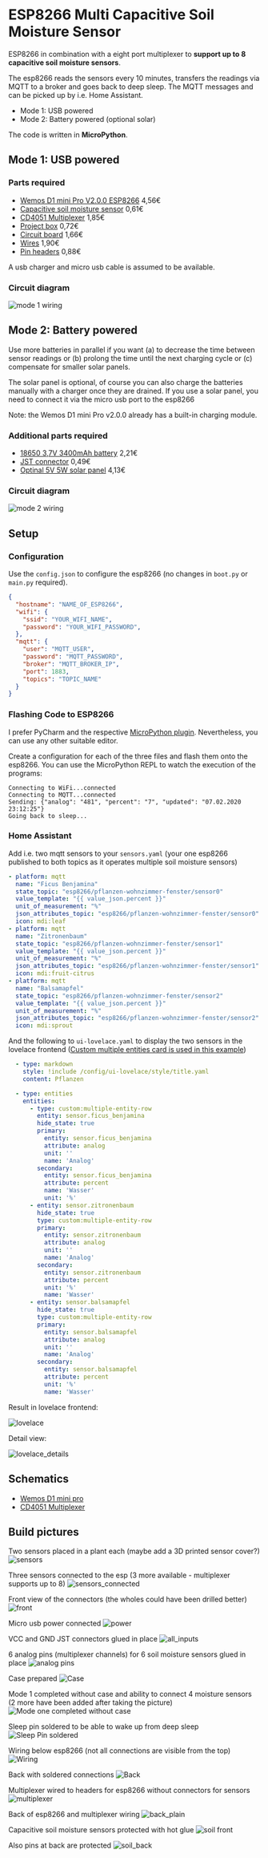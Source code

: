 # ESP8266 Multi Capacitive Soil Moisture Sensor

ESP8266 in combination with a eight port multiplexer to **support up to 8 capacitive soil moisture sensors**.

The esp8266 reads the sensors every 10 minutes, transfers the readings via MQTT to a broker and goes back to deep sleep. The MQTT messages and can be picked up by i.e. Home Assistant.

- Mode 1: USB powered
- Mode 2: Battery powered (optional solar)

The code is written in **MicroPython**.

## Mode 1: USB powered

### Parts required

- [Wemos D1 mini Pro V2.0.0 ESP8266](https://www.aliexpress.com/item/32724692514.html) 4,56€
- [Capacitive soil moisture sensor](https://www.aliexpress.com/item/32863717622.html) 0,61€
- [CD4051 Multiplexer](https://www.aliexpress.com/item/32424603555.html) 1,85€
- [Project box](https://www.aliexpress.com/item/4000392100897.html) 0,72€
- [Circuit board](https://www.aliexpress.com/item/1848518580.html) 1,66€
- [Wires](https://www.aliexpress.com/item/4000329909050.html) 1,90€
- [Pin headers](https://www.aliexpress.com/item/32861400498.html) 0,88€

A usb charger and micro usb cable is assumed to be available.

### Circuit diagram

![mode 1 wiring](circuit%20drawings/usb_powered.JPG)

## Mode 2: Battery powered

Use more batteries in parallel if you want (a) to decrease the time between sensor readings or (b) prolong the time until the next charging cycle or (c) compensate for smaller solar panels.

The solar panel is optional, of course you can also charge the batteries manually with a charger once they are drained. If you use a solar panel, you need to connect it via the micro usb port to the esp8266

Note: the Wemos D1 mini Pro v2.0.0 already has a built-in charging module. 

### Additional parts required

- [18650 3,7V 3400mAh battery](https://www.aliexpress.com/item/33016517000.html) 2,21€
- [JST connector](https://www.aliexpress.com/item/33027366342.html) 0,49€
- [Optinal 5V 5W solar panel](https://www.aliexpress.com/item/32952130996.html) 4,13€

### Circuit diagram

![mode 2 wiring](circuit%20drawings/battery_powered.JPG)

## Setup

### Configuration

Use the `config.json` to configure the esp8266 (no changes in `boot.py` or `main.py` required).

```json
{
  "hostname": "NAME_OF_ESP8266",
  "wifi": {
    "ssid": "YOUR_WIFI_NAME",
    "password": "YOUR_WIFI_PASSWORD",
  },
  "mqtt": {
    "user": "MQTT_USER",
    "password": "MQTT_PASSWORD",
    "broker": "MQTT_BROKER_IP",
    "port": 1883,
    "topics": "TOPIC_NAME"
  }
}
```

### Flashing Code to ESP8266

I prefer PyCharm and the respective [MicroPython plugin](https://blog.jetbrains.com/pycharm/2018/01/micropython-plugin-for-pycharm/). Nevertheless, you can use any other suitable editor.

Create a configuration for each of the three files and flash them onto the esp8266. You can use the MicroPython REPL to watch the execution of the programs:

```
Connecting to WiFi...connected
Connecting to MQTT...connected
Sending: {"analog": "481", "percent": "7", "updated": "07.02.2020 23:12:25"} 
Going back to sleep...
```

### Home Assistant

Add i.e. two mqtt sensors to your `sensors.yaml` (your one esp8266 published to both topics as it operates multiple soil moisture sensors)

```yaml
- platform: mqtt
  name: "Ficus Benjamina"
  state_topic: "esp8266/pflanzen-wohnzimmer-fenster/sensor0"
  value_template: "{{ value_json.percent }}"
  unit_of_measurement: "%"
  json_attributes_topic: "esp8266/pflanzen-wohnzimmer-fenster/sensor0"
  icon: mdi:leaf
- platform: mqtt
  name: "Zitronenbaum"
  state_topic: "esp8266/pflanzen-wohnzimmer-fenster/sensor1"
  value_template: "{{ value_json.percent }}"
  unit_of_measurement: "%"
  json_attributes_topic: "esp8266/pflanzen-wohnzimmer-fenster/sensor1"
  icon: mdi:fruit-citrus
- platform: mqtt
  name: "Balsamapfel"
  state_topic: "esp8266/pflanzen-wohnzimmer-fenster/sensor2"
  value_template: "{{ value_json.percent }}"
  unit_of_measurement: "%"
  json_attributes_topic: "esp8266/pflanzen-wohnzimmer-fenster/sensor2"
  icon: mdi:sprout
```

And the following to `ui-lovelace.yaml` to display the two sensors in the lovelace frontend ([Custom multiple entities card is used in this example](https://github.com/benct/lovelace-multiple-entity-row))

```yaml
  - type: markdown
    style: !include /config/ui-lovelace/style/title.yaml
    content: Pflanzen

  - type: entities
    entities:
      - type: custom:multiple-entity-row
        entity: sensor.ficus_benjamina
        hide_state: true
        primary:
          entity: sensor.ficus_benjamina
          attribute: analog
          unit: ''
          name: 'Analog'
        secondary:
          entity: sensor.ficus_benjamina
          attribute: percent
          name: 'Wasser'
          unit: '%'
      - entity: sensor.zitronenbaum
        hide_state: true
        type: custom:multiple-entity-row
        primary:
          entity: sensor.zitronenbaum
          attribute: analog
          unit: ''
          name: 'Analog'
        secondary:
          entity: sensor.zitronenbaum
          attribute: percent
          unit: '%'
          name: 'Wasser'
      - entity: sensor.balsamapfel
        hide_state: true
        type: custom:multiple-entity-row
        primary:
          entity: sensor.balsamapfel
          attribute: analog
          unit: ''
          name: 'Analog'
        secondary:
          entity: sensor.balsamapfel
          attribute: percent
          unit: '%'
          name: 'Wasser'
```

Result in lovelace frontend:

![lovelace](build%20pictures/lovelace.png)

Detail view:

![lovelace_details](build%20pictures/lovelace_detail.png)

## Schematics

- [Wemos D1 mini pro](https://wiki.wemos.cc/products:d1:d1_mini_pro)
- [CD4051 Multiplexer](http://www.ti.com/lit/ds/schs047i/schs047i.pdf)

## Build pictures
Two sensors placed in a plant each (maybe add a 3D printed sensor cover?)
![sensors](build%20pictures/sensors.jpg)

Three sensors connected to the esp (3 more available - multiplexer supports up to 8)
![sensors_connected](build%20pictures/sensors_connected.jpg)

Front view of the connectors (the wholes could have been drilled better)
![front](build%20pictures/front.jpg)

Micro usb power connected
![power](build%20pictures/power.jpg)

VCC and GND JST connectors glued in place
![all_inputs](build%20pictures/all_inputs.jpg)

6 analog pins (multiplexer channels) for 6 soil moisture sensors glued in place
![analog pins](build%20pictures/analog_pins.jpg)

Case prepared
![Case](build%20pictures/case.jpg)

Mode 1 completed without case and ability to connect 4 moisture sensors (2 more have been added after taking the picture)
![Mode one completed without case](build%20pictures/mode_one_completed_without_case.jpg)

Sleep pin soldered to be able to wake up from deep sleep
![Sleep Pin soldered](build%20pictures/sleep_pin_soldered.jpg)

Wiring below esp8266 (not all connections are visible from the top)
![Wiring](build%20pictures/wiring.jpg)

Back with soldered connections
![Back](build%20pictures/back.jpg)

Multiplexer wired to headers for esp8266 without connectors for sensors
![multiplexer](build%20pictures/multiplexer.jpg)

Back of esp8266 and multiplexer wiring
![back_plain](build%20pictures/back_plain.jpg)

Capacitive soil moisture sensors protected with hot glue
![soil front](build%20pictures/soil_front.jpg)

Also pins at back are protected 
![soil_back](build%20pictures/soil_back.jpg)